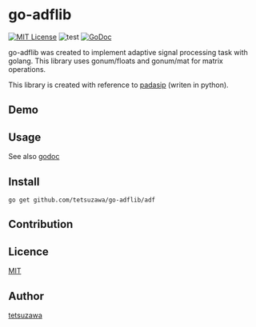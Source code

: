 go-adflib
====

[![MIT License](http://img.shields.io/badge/license-MIT-blue.svg?style=flat)](LICENSE)
![test](https://github.com/tetsuzawa/go-adflib/workflows/test/badge.svg)
[![GoDoc](https://godoc.org/github.com/tetsuzawa/go-adflib?status.svg)](https://godoc.org/github.com/tetsuzawa/go-adflib)

go-adflib was created to implement adaptive signal processing task with golang. This library uses gonum/floats and gonum/mat for matrix operations. 

This library is created with reference to [padasip](https://github.com/matousc89/padasip) (writen in python).


## Demo

## Usage

See also [godoc](https://godoc.org/github.com/tetsuzawa/go-adflib)

## Install

```shell
go get github.com/tetsuzawa/go-adflib/adf
```

## Contribution

## Licence

[MIT](https://github.com/tetsuzawa/go-adflib/blob/master/LICENSE)

## Author

[tetsuzawa](https://github.com/tetsuzwa)
